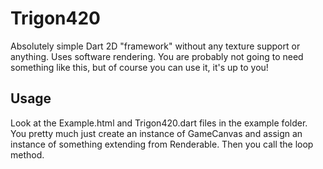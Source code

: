 # Trigon420

Absolutely simple Dart 2D "framework" without any texture support or anything. Uses software rendering.
You are probably not going to need something like this, but of course you can use it, it's up to you! 

## Usage

Look at the Example.html and Trigon420.dart files in the example folder. You pretty much just create
an instance of GameCanvas and assign an instance of something extending from Renderable. Then you
call the loop method. 